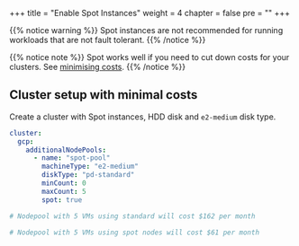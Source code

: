 +++
title = "Enable Spot Instances"
weight = 4
chapter = false
pre = ""
+++

{{% notice warning %}}
Spot instances are not recommended for running workloads that are not fault tolerant.
{{% /notice %}}

{{% notice note %}}
Spot works well if you need to cut down costs for your clusters. See [minimising costs](../minimise-costs).
{{% /notice %}}

## Cluster setup with minimal costs

Create a cluster with Spot instances, HDD disk and `e2-medium` disk type.

```yaml
cluster:
  gcp:
    additionalNodePools:
      - name: "spot-pool"
        machineType: "e2-medium"
        diskType: "pd-standard"
        minCount: 0
        maxCount: 5
        spot: true

# Nodepool with 5 VMs using standard will cost $162 per month

# Nodepool with 5 VMs using spot nodes will cost $61 per month
```
